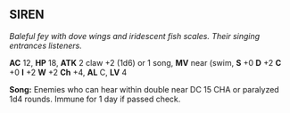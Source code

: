 ## SIREN

_Baleful fey with dove wings and iridescent fish scales. Their singing entrances listeners._

**AC** 12, **HP** 18, **ATK** 2 claw +2 (1d6) or 1 song, **MV** near (swim, **S** +0 **D** +2 **C** +0 **I** +2 **W** +2 **Ch** +4, **AL** C, **LV** 4

**Song:** Enemies who can hear within double near DC 15 CHA or paralyzed 1d4 rounds. Immune for 1 day if passed check.

